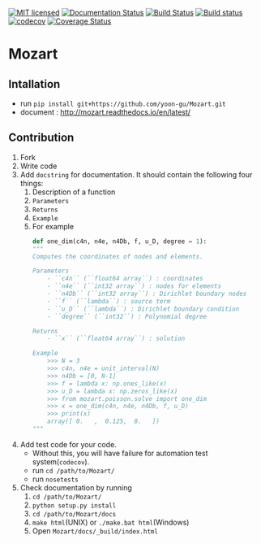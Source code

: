 [![MIT licensed](https://img.shields.io/badge/license-MIT-blue.svg)](https://github.com/yoon-gu/mozart/blob/master/LICENSE)
[![Documentation Status](https://readthedocs.org/projects/mozart/badge/?version=latest)](http://mozart.readthedocs.io/en/latest/?badge=latest)
[![Build Status](https://travis-ci.org/yoon-gu/Mozart.svg?branch=master)](https://travis-ci.org/yoon-gu/Mozart)
[![Build status](https://ci.appveyor.com/api/projects/status/55et5ffdm46eyi2y?svg=true)](https://ci.appveyor.com/project/yoon-gu/mozart)
[![codecov](https://codecov.io/gh/yoon-gu/Mozart/branch/master/graph/badge.svg)](https://codecov.io/gh/yoon-gu/Mozart)
[![Coverage Status](https://coveralls.io/repos/github/yoon-gu/Mozart/badge.svg?branch=master)](https://coveralls.io/github/yoon-gu/Mozart?branch=master)

# Mozart
## Intallation
- run `pip install git+https://github.com/yoon-gu/Mozart.git`
- document : http://mozart.readthedocs.io/en/latest/

## Contribution
1. Fork
1. Write code
1. Add `docstring` for documentation. It should contain the following four things:
	1. Description of a function
	1. `Parameters`
	1. `Returns` 
	1. `Example`
	1. For example
		```python
		def one_dim(c4n, n4e, n4Db, f, u_D, degree = 1):
		"""
		Computes the coordinates of nodes and elements.
		
		Parameters
			- ``c4n`` (``float64 array``) : coordinates
			- ``n4e`` (``int32 array``) : nodes for elements
			- ``n4Db`` (``int32 array``) : Dirichlet boundary nodes
			- ``f`` (``lambda``) : source term 
			- ``u_D`` (``lambda``) : Dirichlet boundary condition
			- ``degree`` (``int32``) : Polynomial degree

		Returns
			- ``x`` (``float64 array``) : solution

		Example
			>>> N = 3
			>>> c4n, n4e = unit_interval(N)
			>>> n4Db = [0, N-1]
			>>> f = lambda x: np.ones_like(x)
			>>> u_D = lambda x: np.zeros_like(x)
			>>> from mozart.poisson.solve import one_dim
			>>> x = one_dim(c4n, n4e, n4Db, f, u_D)
			>>> print(x)
			array([ 0.   ,  0.125,  0.   ])
		"""
		```
1. Add test code for your code.
	- Without this, you will have failure for automation test system(`codecov`).
	- run `cd /path/to/Mozart/`
	- run `nosetests`
1. Check documentation by running 
	1. `cd /path/to/Mozart/`
	1. `python setup.py install`
	1. `cd /path/to/Mozart/docs`
	1. `make html`(UNIX) or `./make.bat html`(Windows)
	1. Open `Mozart/docs/_build/index.html`
